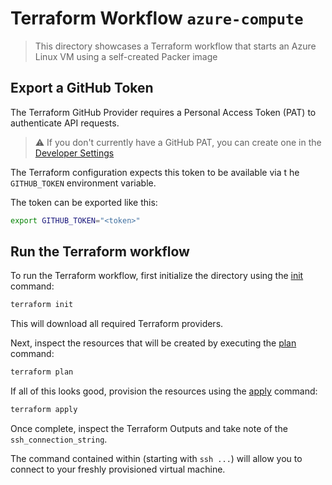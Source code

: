 # Terraform Workflow `azure-compute`

> This directory showcases a Terraform workflow that starts an Azure Linux VM using a self-created Packer image

## Export a GitHub Token

The Terraform GitHub Provider requires a Personal Access Token (PAT) to authenticate API requests.

> ⚠️ If you don't currently have a GitHub PAT, you can create one in the [Developer Settings](https://github.com/settings/tokens)

The Terraform configuration expects this token to be available via t he `GITHUB_TOKEN` environment variable.

The token can be exported like this:

```sh
export GITHUB_TOKEN="<token>"
````

## Run the Terraform workflow

To run the Terraform workflow, first initialize the directory using the [init](https://www.terraform.io/docs/commands/init.html) command:

```sh
terraform init
```

This will download all required Terraform providers.

Next, inspect the resources that will be created by executing the [plan](https://www.terraform.io/docs/commands/plan.html) command:

```sh
terraform plan
```

If all of this looks good, provision the resources using the [apply](https://www.terraform.io/docs/commands/apply.html) command:

```sh
terraform apply
```

Once complete, inspect the Terraform Outputs and take note of the `ssh_connection_string`.

The command contained within (starting with `ssh ...`) will allow you to connect to your freshly provisioned virtual machine.
